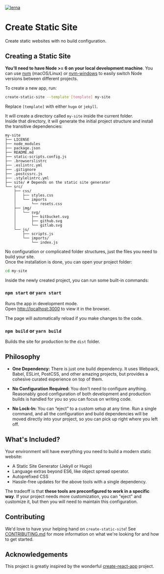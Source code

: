 [![lerna](https://img.shields.io/badge/maintained%20with-lerna-cc00ff.svg)](https://lernajs.io/)

# Create Static Site

Create static websites with no build configuration.

## Creating a Static Site

**You’ll need to have Node >= 6 on your local development machine**. You can use [nvm](https://github.com/creationix/nvm#installation) (macOS/Linux) or [nvm-windows](https://github.com/coreybutler/nvm-windows#node-version-manager-nvm-for-windows) to easily switch Node versions between different projects.

To create a new app, run:

```sh
create-static-site --template [template] my-site
```

Replace `[template]` with either `hugo` or `jekyll`.

It will create a directory called `my-site` inside the current folder.<br>
Inside that directory, it will generate the initial project structure and install the transitive dependencies:

```
my-site
├── LICENSE
├── node_modules
├── package.json
├── README.md
├── static-scripts.config.js
├── .browserslistrc
├── .eslintrc.yml
├── .gitignore
├── .postcssrc.js
├── .stylelintrc.yml
├── site/ # Depends on the static site generator
└── src/
    ├── css/
    │   ├── styles.css
    │   └── imports
    │       └── resets.css
    ├── img/
    │   └── svg/
    │       ├── bitbucket.svg
    │       ├── github.svg
    │       └── gitlab.svg
    └── js/
        ├── scripts.js
        └── imports/
            └── index.js
```

No configuration or complicated folder structures, just the files you need to build your site.<br>
Once the installation is done, you can open your project folder:

```sh
cd my-site
```

Inside the newly created project, you can run some built-in commands:

### `npm start` or `yarn start`

Runs the app in development mode.<br>
Open [http://localhost:3000](http://localhost:3000) to view it in the browser.

The page will automatically reload if you make changes to the code.<br>

### `npm build` or `yarn build`

Builds the site for production to the `dist` folder.<br>

## Philosophy

* **One Dependency:** There is just one build dependency. It uses Webpack, Babel, ESLint, PostCSS, and other amazing projects, but provides a cohesive curated experience on top of them.

* **No Configuration Required:** You don't need to configure anything. Reasonably good configuration of both development and production builds is handled for you so you can focus on writing code.

* **No Lock-In:** You can “eject” to a custom setup at any time. Run a single command, and all the configuration and build dependencies will be moved directly into your project, so you can pick up right where you left off.

## What's Included?

Your environment will have everything you need to build a modern static website:
* A Static Site Generator (Jekyll or Hugo)
* Language extras beyond ES6, like object spread operator.
* Autoprefixed CSS
* Hassle-free updates for the above tools with a single dependency.

The tradeoff is that **these tools are preconfigured to work in a specific way**. If your project needs more customization, you can "eject" and customize it, but then you will need to maintain this configuration.

## Contributing

We'd love to have your helping hand on `create-static-site`! See [CONTRIBUTING.md](CONTRIBUTING.md) for more information on what we're looking for and how to get started.


## Acknowledgements

This project is greatly inspired by the wonderful [create-react-app](https://github.com/facebookincubator/create-react-app/) project.
